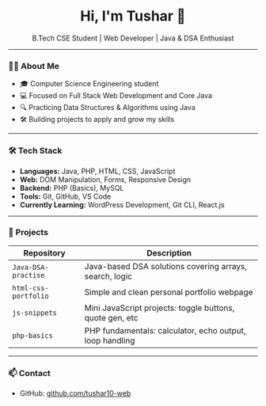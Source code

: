 <h1 align="center">Hi, I'm Tushar 👋</h1>

<p align="center">
  B.Tech CSE Student | Web Developer | Java & DSA Enthusiast
</p>

---

### 👨‍💻 About Me

- 🎓 Computer Science Engineering student  
- 💻 Focused on Full Stack Web Development and Core Java  
- 🔍 Practicing Data Structures & Algorithms using Java  
- 🛠️ Building projects to apply and grow my skills  

---

### 🛠️ Tech Stack

- **Languages:** Java, PHP, HTML, CSS, JavaScript  
- **Web:** DOM Manipulation, Forms, Responsive Design  
- **Backend:** PHP (Basics), MySQL  
- **Tools:** Git, GitHub, VS Code  
- **Currently Learning:** WordPress Development, Git CLI, React.js

---

### 📂 Projects

| Repository               | Description                                              |
|--------------------------|----------------------------------------------------------|
| `Java-DSA-practise`      | Java-based DSA solutions covering arrays, search, logic  |
| `html-css-portfolio`     | Simple and clean personal portfolio webpage              |
| `js-snippets`            | Mini JavaScript projects: toggle buttons, quote gen, etc |
| `php-basics`             | PHP fundamentals: calculator, echo output, loop handling |

---

### 📫 Contact

- GitHub: [github.com/tushar10-web](https://github.com/tushar10-web)

